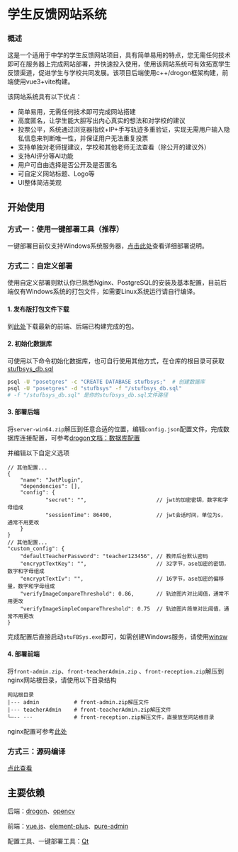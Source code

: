 # 学生反馈网站系统
### 概述

这是一个适用于中学的学生反馈网站项目，具有简单易用的特点，您无需任何技术即可在服务器上完成网站部署，并快速投入使用，使用该网站系统可有效拓宽学生反馈渠道，促进学生与学校共同发展。该项目后端使用c++/drogon框架构建，前端使用vue3+vite构建。

该网站系统具有以下优点：

- 简单易用，无需任何技术即可完成网站搭建
- 高度匿名，让学生能大胆写出内心真实的想法和对学校的建议
- 投票公平，系统通过浏览器指纹+IP+手写轨迹多重验证，实现无需用户输入隐私信息来判断唯一性，并保证用户无法重复投票
- 支持单独对老师提建议，学校和其他老师无法查看（除公开的建议外）
- 支持AI评分等AI功能
- 用户可自由选择是否公开及是否匿名
- 可自定义网站标题、Logo等
- UI整体简洁美观

## 开始使用

### 方式一：使用一键部署工具（推荐）

一键部署目前仅支持Windows系统服务器，[点击此处](https://github.com/jin-ct/stufbsys/blob/master/docs/%E4%B8%80%E9%94%AE%E9%83%A8%E7%BD%B2%E8%AF%A6%E7%BB%86%E6%93%8D%E4%BD%9C%E8%AF%B4%E6%98%8E.md)查看详细部署说明。

### 方式二：自定义部署

使用自定义部署则默认你已熟悉Nginx、PostgreSQL的安装及基本配置，目前后端仅有Windows系统的打包文件，如需要Linux系统运行请自行编译。

#### 1. 发布版打包文件下载

到[此处](https://github.com/jin-ct/stufbsys/releases)下载最新的前端、后端已构建完成的包。

#### 2. 初始化数据库

可使用以下命令初始化数据库，也可自行使用其他方式，在仓库的根目录可获取[stufbsys_db.sql](https://github.com/jin-ct/stufbsys/blob/master/stufbsys_db.sql)

```bash
psql -U "posetgres" -c "CREATE DATABASE stufbsys;"  # 创建数据库
psql -U "posetgres" -d "stufbsys" -f "/stufbsys_db.sql"
# -f "/stufbsys_db.sql" 是你的stufbsys_db.sql文件路径
```

#### 3. 部署后端

将`server-win64.zip`解压到任意合适的位置，编辑`config.json`配置文件，完成数据库连接配置，可参考[drogon文档：数据库配置](https://drogonframework.github.io/drogon-docs/#/CHN/CHN-11-%E9%85%8D%E7%BD%AE%E6%96%87%E4%BB%B6?id=db_clients%e6%95%b0%e6%8d%ae%e5%ba%93%e5%ae%a2%e6%88%b7%e7%ab%af)

并编辑以下自定义选项

```
// 其他配置...
{
    "name": "JwtPlugin",
    "dependencies": [],
    "config": {
        	"secret": "",                      // jwt的加密密钥，数字和字母组成
        	"sessionTime": 86400,  			   // jwt会话时间，单位为s，通常不用更改
    }
}
// 其他配置...
"custom_config": {
    "defaultTeacherPassword": "teacher123456", // 教师后台默认密码
    "encryptTextKey": "",                      // 32字节，ase加密的密钥，数字和字母组成
    "encryptTextIv": "",                       // 16字节，ase加密的偏移量，数字和字母组成
    "verifyImageCompareThreshold": 0.86,       // 轨迹图片对比阈值，通常不用更改
    "verifyImageSimpleCompareThreshold": 0.75  // 轨迹图片简单对比阈值，通常不用更改
}
```

完成配置后直接启动`stuFBSys.exe`即可，如需创建Windows服务，请使用[winsw](https://github.com/winsw/winsw)

#### 4. 部署前端

将`front-admin.zip`、`front-teacherAdmin.zip` 、`front-reception.zip`解压到nginx网站根目录，请使用以下目录结构

```
网站根目录
|--- admin           # front-admin.zip解压文件
|--- teacherAdmin    # front-teacherAdmin.zip解压文件
└─-- ···             # front-reception.zip解压文件，直接放至网站根目录
```

nginx配置可参考[此处](https://github.com/jin-ct/stufbsys/blob/master/tools/installer/windows/package/nginx/conf/nginx.conf)

### 方式三：源码编译

[点此查看](https://github.com/jin-ct/stufbsys/blob/master/docs/%E6%BA%90%E7%A0%81%E7%BC%96%E8%AF%91.md)

## 主要依赖

后端：[drogon](https://github.com/drogonframework/drogon)、[opencv](https://github.com/opencv/opencv)

前端：[vue.js](https://cn.vuejs.org/)、[element-plus](https://github.com/element-plus/element-plus)、[pure-admin](https://github.com/pure-admin/vue-pure-admin)

配置工具、一键部署工具：[Qt](https://www.qt.io/)
